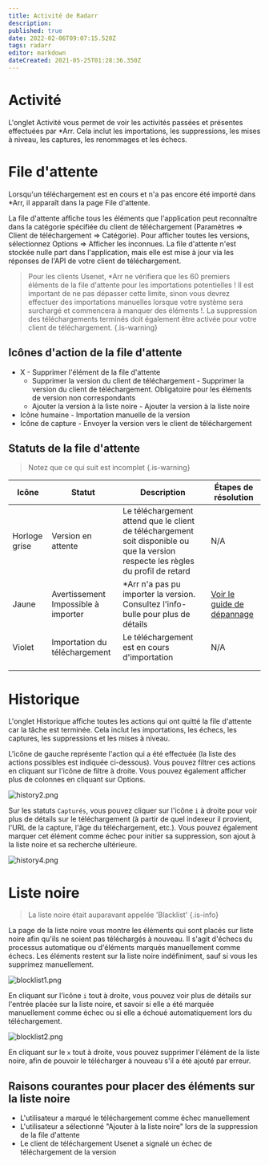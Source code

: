 ```yaml
---
title: Activité de Radarr
description: 
published: true
date: 2022-02-06T09:07:15.520Z
tags: radarr
editor: markdown
dateCreated: 2021-05-25T01:28:36.350Z
---
```


# Activité

L'onglet Activité vous permet de voir les activités passées et présentes effectuées par \*Arr. Cela inclut les importations, les suppressions, les mises à niveau, les captures, les renommages et les échecs.

# File d'attente

Lorsqu'un téléchargement est en cours et n'a pas encore été importé dans \*Arr, il apparaît dans la page File d'attente.

La file d'attente affiche tous les éléments que l'application peut reconnaître dans la catégorie spécifiée du client de téléchargement (Paramètres => Client de téléchargement => Catégorie). Pour afficher toutes les versions, sélectionnez Options => Afficher les inconnues. La file d'attente n'est stockée nulle part dans l'application, mais elle est mise à jour via les réponses de l'API de votre client de téléchargement.

> Pour les clients Usenet, \*Arr ne vérifiera que les 60 premiers éléments de la file d'attente pour les importations potentielles ! Il est important de ne pas dépasser cette limite, sinon vous devrez effectuer des importations manuelles lorsque votre système sera surchargé et commencera à manquer des éléments !.
> La suppression des téléchargements terminés doit également être activée pour votre client de téléchargement. {.is-warning}

## Icônes d'action de la file d'attente

- X - Supprimer l'élément de la file d'attente
  - Supprimer la version du client de téléchargement - Supprimer la version du client de téléchargement. Obligatoire pour les éléments de version non correspondants
  - Ajouter la version à la liste noire - Ajouter la version à la liste noire
- Icône humaine - Importation manuelle de la version
- Icône de capture - Envoyer la version vers le client de téléchargement

## Statuts de la file d'attente

> Notez que ce qui suit est incomplet {.is-warning}

| Icône      | Statut                   | Description                                                                                     | Étapes de résolution                                     |
| ---------- | ------------------------ | ----------------------------------------------------------------------------------------------- | -------------------------------------------------------- |
| Horloge grise | Version en attente          | Le téléchargement attend que le client de téléchargement soit disponible ou que la version respecte les règles du profil de retard | N/A                                                      |
| Jaune     | Avertissement Impossible à importer | \*Arr n'a pas pu importer la version. Consultez l'info-bulle pour plus de détails                    | [Voir le guide de dépannage](/radarr/troubleshooting) |
| Violet     | Importation du téléchargement       | Le téléchargement est en cours d'importation                                                                           | N/A                                                      |
|            |                          |                                                                                                 |                                                          |
|            |                          |                                                                                                 |                                                          |

# Historique

L'onglet Historique affiche toutes les actions qui ont quitté la file d'attente car la tâche est terminée. Cela inclut les importations, les échecs, les captures, les suppressions et les mises à niveau.

L'icône de gauche représente l'action qui a été effectuée (la liste des actions possibles est indiquée ci-dessous). Vous pouvez filtrer ces actions en cliquant sur l'icône de filtre à droite. Vous pouvez également afficher plus de colonnes en cliquant sur Options.

![history2.png](/assets/radarr/history2.png)

Sur les statuts `Capturés`, vous pouvez cliquer sur l'icône `i` à droite pour voir plus de détails sur le téléchargement (à partir de quel indexeur il provient, l'URL de la capture, l'âge du téléchargement, etc.). Vous pouvez également marquer cet élément comme échec pour initier sa suppression, son ajout à la liste noire et sa recherche ultérieure.

![history4.png](/assets/radarr/history4.png)

# Liste noire

> La liste noire était auparavant appelée 'Blacklist' {.is-info}

La page de la liste noire vous montre les éléments qui sont placés sur liste noire afin qu'ils ne soient pas téléchargés à nouveau. Il s'agit d'échecs du processus automatique ou d'éléments marqués manuellement comme échecs. Les éléments restent sur la liste noire indéfiniment, sauf si vous les supprimez manuellement.

![blocklist1.png](/assets/radarr/blocklist1.png)

En cliquant sur l'icône `i` tout à droite, vous pouvez voir plus de détails sur l'entrée placée sur la liste noire, et savoir si elle a été marquée manuellement comme échec ou si elle a échoué automatiquement lors du téléchargement.

![blocklist2.png](/assets/radarr/blocklist2.png)

En cliquant sur le `x` tout à droite, vous pouvez supprimer l'élément de la liste noire, afin de pouvoir le télécharger à nouveau s'il a été ajouté par erreur.

## Raisons courantes pour placer des éléments sur la liste noire

- L'utilisateur a marqué le téléchargement comme échec manuellement
- L'utilisateur a sélectionné "Ajouter à la liste noire" lors de la suppression de la file d'attente
- Le client de téléchargement Usenet a signalé un échec de téléchargement de la version